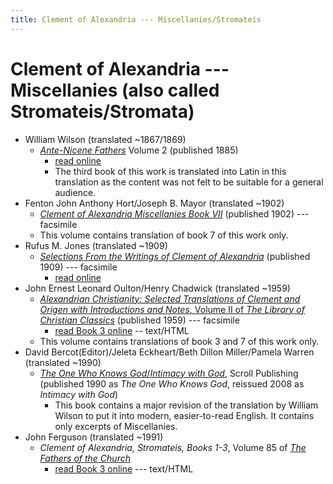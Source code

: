 ```yaml
---
title: Clement of Alexandria --- Miscellanies/Stromateis
---
```


# Clement of Alexandria --- Miscellanies (also called Stromateis/Stromata)

* William Wilson (translated ~1867/1869)
  * [*Ante-Nicene Fathers*](anf.html) Volume 2 (published 1885) 
    * [read online](https://ccel.org/ccel/schaff/anf02/anf02.vi.iv.html)
    * The third book of this work is translated into Latin in this translation as the content was not felt to be suitable for a general audience.
* Fenton John Anthony Hort/Joseph B. Mayor (translated ~1902)
  * [*Clement of Alexandria Miscellanies Book VII*](https://archive.org/details/miscellaniesbook00clemuoft) (published 1902) --- facsimile
  * This volume contains translation of book 7 of this work only.
* Rufus M. Jones (translated ~1909)
  * [*Selections From the Writings of Clement of Alexandria*](http://files.xpian.info/selections_from_the_writings_of_clement_of_alexandria_jones.pdf) (published 1909) --- facsimile
    * [read online](https://books.google.com/books?id=gHo7AQAAMAAJ)
* John Ernest Leonard Oulton/Henry Chadwick (translated ~1959)
  * [*Alexandrian Christianity: Selected Translations of Clement and Origen with Introductions and Notes*, Volume II of *The Library of Christian Classics*](https://archive.org/details/alexandrianchris012826mbp) (published 1959) --- facsimile
    * [read Book 3 online](clementofalexandria-stromata-book3-oultonandchadwick.html) -- text/HTML
  * This volume contains translations of book 3 and 7 of this work only.
* David Bercot(Editor)/Jeleta Eckheart/Beth Dillon Miller/Pamela Warren (translated ~1990)
  * [*The One Who Knows God*/*Intimacy with God*](https://books.google.com/books?id=GBcb0d2puMQC), Scroll Publishing (published 1990 as *The One Who Knows God*, reissued 2008 as *Intimacy with God*)
    * This book contains a major revision of the translation by William Wilson to put it into modern, easier-to-read English. It contains only excerpts of Miscellanies.
* John Ferguson (translated ~1991)
  * *Clement of Alexandria, Stromateis, Books 1-3*, Volume 85 of [*The Fathers of the Church*](fathersofthechurch.html)
    * [read Book 3 online](clementofalexandria-stromateis-book3-ferguson.html)  --- text/HTML


